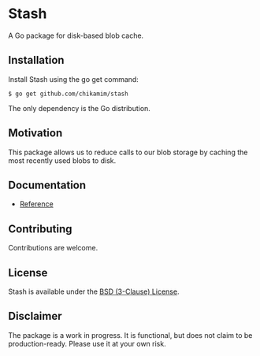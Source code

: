 # Stash

A Go package for disk-based blob cache.

## Installation

Install Stash using the go get command:

    $ go get github.com/chikamim/stash

The only dependency is the Go distribution.

## Motivation

This package allows us to reduce calls to our blob storage by caching the most recently used blobs to disk.

## Documentation

- [Reference](https://godoc.org/github.com/chikamim/stash)

## Contributing

Contributions are welcome.

## License

Stash is available under the [BSD (3-Clause) License](https://opensource.org/licenses/BSD-3-Clause).

## Disclaimer

The package is a work in progress. It is functional, but does not claim to be production-ready. Please use it at your own risk.
